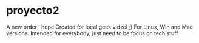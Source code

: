 # proyecto2
A new order I hope 
Created for local geek vidzel ;)
For Linux, Win and Mac versions.
Intended for everybody, just need to be focus on tech stuff
